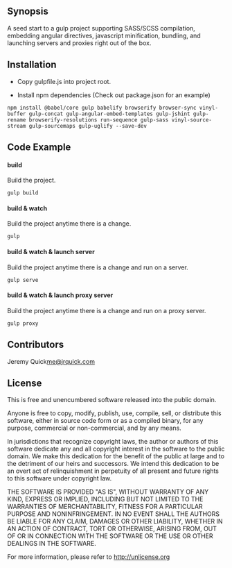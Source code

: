 ## Synopsis
  
A seed start to a gulp project supporting SASS/SCSS compilation, embedding angular directives, javascript minification, bundling, and launching servers and proxies right out of the box.

## Installation

* Copy gulpfile.js into project root.

* Install npm dependencies (Check out package.json for an example)

```commandline
npm install @babel/core gulp babelify browserify browser-sync vinyl-buffer gulp-concat gulp-angular-embed-templates gulp-jshint gulp-rename browserify-resolutions run-sequence gulp-sass vinyl-source-stream gulp-sourcemaps gulp-uglify --save-dev
```

## Code Example

#### build
Build the project.
```commandline
gulp build
```

#### build & watch
Build the project anytime there is a change.
```commandline
gulp
```

#### build & watch & launch server
Build the project anytime there is a change and run on a server.
```commandline
gulp serve
```

#### build & watch & launch proxy server
Build the project anytime there is a change and run on a proxy server.
```commandline
gulp proxy
```

## Contributors

Jeremy Quick<me@jrquick.com>

## License

This is free and unencumbered software released into the public domain.

Anyone is free to copy, modify, publish, use, compile, sell, or
distribute this software, either in source code form or as a compiled
binary, for any purpose, commercial or non-commercial, and by any
means.

In jurisdictions that recognize copyright laws, the author or authors
of this software dedicate any and all copyright interest in the
software to the public domain. We make this dedication for the benefit
of the public at large and to the detriment of our heirs and
successors. We intend this dedication to be an overt act of
relinquishment in perpetuity of all present and future rights to this
software under copyright law.

THE SOFTWARE IS PROVIDED "AS IS", WITHOUT WARRANTY OF ANY KIND,
EXPRESS OR IMPLIED, INCLUDING BUT NOT LIMITED TO THE WARRANTIES OF
MERCHANTABILITY, FITNESS FOR A PARTICULAR PURPOSE AND NONINFRINGEMENT.
IN NO EVENT SHALL THE AUTHORS BE LIABLE FOR ANY CLAIM, DAMAGES OR
OTHER LIABILITY, WHETHER IN AN ACTION OF CONTRACT, TORT OR OTHERWISE,
ARISING FROM, OUT OF OR IN CONNECTION WITH THE SOFTWARE OR THE USE OR
OTHER DEALINGS IN THE SOFTWARE.

For more information, please refer to <http://unlicense.org>
